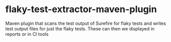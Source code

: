 # flaky-test-extractor-maven-plugin
Maven plugin that scans the test output of Surefire for flaky tests and writes test output files for just the flaky tests. These can then we displayed in reports or in CI tools
